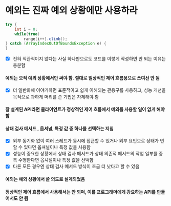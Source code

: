 # 예외는 진짜 예외 상황에만 사용하라
~~~java
try {
    int i = 0;
    while(true)
        range[i++].climb();
} catch (ArrayIndexOutOfBoundsException e) {
}
~~~
- [x] 전혀 직관적이지 않다는 사실 하나만으로도 코드를 이렇게 작성하면 안 되는 이유는 충분함
#### 예외는 오직 예외 상황에서만 써야 함. 절대로 일상적인 제어 흐름용으로 쓰여선 안 됨
- [x] 더 일반화해 이야기하면 표준적이고 쉽게 이해되는 관용구를 사용하고, 성능 개선을 목적으로 과하게 머리를 쓴 기법은 자제해야 함
#### 잘 설계된 API라면 클라이언트가 정상적인 제어 흐름에서 예외를 사용할 일이 없게 해야 함
#### 상태 검사 메서드 , 옵셔널, 특정 값 중 하나를 선택하는 지침
- [x] 외부 동기화 없이 여러 스레드가 동시에 접근할 수 있거나 외부 요인으로 상태가 변할 수 있다면 옵셔널이나 특정 값을 사용함
- [x] 성능이 중요한 상황에서 상태 검사 메서드가 상태 의존적 메서드의 작업 일부를 중복 수행한다면 옵셔널이나 특정 값을 선택함
- [x] 다른 모든 경우엔 상태 검사 메서드 방식이 조금 더 낫다고 할 수 있음
#### 예외는 예외 상황에서 쓸 의도로 설계되었음
#### 정상적인 제어 흐름에서 사용해서는 안 되며, 이를 프로그래머에게 강요하는 API를 만들어서도 안 됨